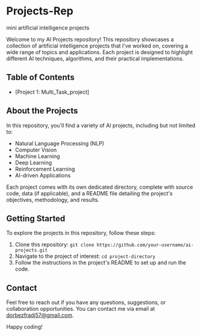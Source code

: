 # Projects-Rep
mini artificial intelligence projects

Welcome to my AI Projects repository! This repository showcases a collection of artificial intelligence projects that I've worked on, covering a wide range of topics and applications. Each project is designed to highlight different AI techniques, algorithms, and their practical implementations.

## Table of Contents

- [Project 1: Multi_Task_project]

## About the Projects

In this repository, you'll find a variety of AI projects, including but not limited to:

- Natural Language Processing (NLP)
- Computer Vision
- Machine Learning
- Deep Learning
- Reinforcement Learning
- AI-driven Applications

Each project comes with its own dedicated directory, complete with source code, data (if applicable), and a README file detailing the project's objectives, methodology, and results.

## Getting Started

To explore the projects in this repository, follow these steps:

1. Clone this repository: `git clone https://github.com/your-username/ai-projects.git`
2. Navigate to the project of interest: `cd project-directory`
3. Follow the instructions in the project's README to set up and run the code.

## Contact

Feel free to reach out if you have any questions, suggestions, or collaboration opportunities. You can contact me via email at dorbezfradj57@gmail.com.

Happy coding!

